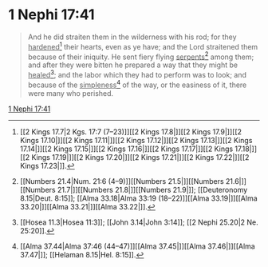 # 1 Nephi 17:41

> And he did straiten them in the wilderness with his rod; for they <u>hardened</u>[^a] their hearts, even as ye have; and the Lord straitened them because of their iniquity. He sent fiery flying <u>serpents</u>[^b] among them; and after they were bitten he prepared a way that they might be <u>healed</u>[^c]; and the labor which they had to perform was to look; and because of the <u>simpleness</u>[^d] of the way, or the easiness of it, there were many who perished.

[1 Nephi 17:41](https://www.churchofjesuschrist.org/study/scriptures/bofm/1-ne/17?lang=eng&id=p41#p41)


[^a]: [[2 Kings 17.7|2 Kgs. 17:7 (7–23)]][[2 Kings 17.8|]][[2 Kings 17.9|]][[2 Kings 17.10|]][[2 Kings 17.11|]][[2 Kings 17.12|]][[2 Kings 17.13|]][[2 Kings 17.14|]][[2 Kings 17.15|]][[2 Kings 17.16|]][[2 Kings 17.17|]][[2 Kings 17.18|]][[2 Kings 17.19|]][[2 Kings 17.20|]][[2 Kings 17.21|]][[2 Kings 17.22|]][[2 Kings 17.23|]].  
[^b]: [[Numbers 21.4|Num. 21:6 (4–9)]][[Numbers 21.5|]][[Numbers 21.6|]][[Numbers 21.7|]][[Numbers 21.8|]][[Numbers 21.9|]]; [[Deuteronomy 8.15|Deut. 8:15]]; [[Alma 33.18|Alma 33:19 (18–22)]][[Alma 33.19|]][[Alma 33.20|]][[Alma 33.21|]][[Alma 33.22|]].  
[^c]: [[Hosea 11.3|Hosea 11:3]]; [[John 3.14|John 3:14]]; [[2 Nephi 25.20|2 Ne. 25:20]].  
[^d]: [[Alma 37.44|Alma 37:46 (44–47)]][[Alma 37.45|]][[Alma 37.46|]][[Alma 37.47|]]; [[Helaman 8.15|Hel. 8:15]].  

